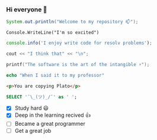 ### Hi everyone 👋

```Java
System.out.println("Welcome to my repository 📫");
```
```VB
Console.WriteLine("I'm so excited")
````
``` JavaScript
console.info('I enjoy write code for resolv problems');
```
```C++
cout << "I think that" << "\n"; 
```
```C
printf("The software is the art of the intangible ⚡");
```
```PHP
echo "When I said it to my professor"
```
```HTML
<p>You are copying Plato</p>
```
```SQL
SELECT '¯\_(ツ)_/¯' as ' ';
```

<!--
**MasterOf-None/MasterOf-None** is a ✨ _special_ ✨ repository because its `README.md` (this file) appears on your GitHub profile.

Here are some ideas to get you started:

- 🔭 I’m currently working on ...
- 🌱 I’m currently learning ...
- 👯 I’m looking to collaborate on ...
- 🤔 I’m looking for help with ...
- 💬 Ask me about ...
- 📫 How to reach me: ...
- 😄 Pronouns: ...
- ⚡ Fun fact: ...
-->

* [x] Study hard :smiley:
* [x] Deep in the learning recived :+1:
* [ ] Became a great programmer
* [ ] Get a great job
